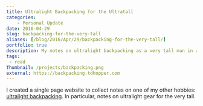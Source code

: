 ```yaml
---
title: Ultralight Backpacking for the Ultratall
categories:
    - Personal Update
date: 2016-04-29
slug: backpacking-for-the-very-tall
aliases: [/blog/2016/Apr/29/backpacking-for-the-very-tall/]
portfolio: true
description: My notes on ultralight backpacking as a very tall man in a world where gear is designed for average sized folks.
tags:
 - read
Thumbnail: /projects/backpacking.png
external: https://backpacking.tdhopper.com
---
```


I created a single page website to collect notes on one of my other hobbies: [ultralight backpacking](https://backpacking.tdhopper.com/). In particular, notes on ultralight gear for the very tall.
